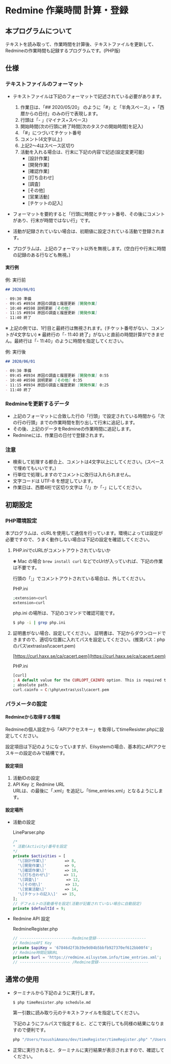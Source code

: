 # Redmine 作業時間 計算・登録

## 本プログラムについて

テキストを読み取って、作業時間を計算後、テキストファイルを更新して、Redmineの作業時間も記録するプログラムです。(PHP版)

## 仕様

### テキストファイルのフォーマット

- テキストファイルは下記のフォーマットで記述されている必要があります。

  1. 作業日は、「## 2020/05/20」 のように「#」と「半角スペース」+「西暦からの日付」のみの行で表現します。
  1. 行頭は「- 」(マイナス+スペース)
  1. 開始時間(次の行頭に終了時間[次のタスクの開始時間]を記入)
  1. 「#」につづいてチケット番号
  1. コメント(4文字以上)
  1. 上記2〜4はスペース区切り
  1. 活動を入れる場合は、行末に下記の内容で記述(設定変更可能)
     - [設計作業]
     - [開発作業]
     - [確認作業]
     - [打ち合わせ]
     - [調査]
     - [その他]
     - [営業活動]
     - [チケットの記入]
- フォーマットを要約すると「行頭に時間とチケット番号、その後にコメントがあり、行末が時間ではない行」です。
- 活動が記録されていない場合は、初期値に設定されている活動で登録されます。
- プログラムは、上記のフォーマット以外を無視します。(空白行や行末に時間の記録のある行なども無視。)

#### 実行例

  例: 実行前

  ```md
  ## 2020/06/01

  - 09:30 準備
  - 09:45 #8934 原因の調査と履歴更新 [開発作業]
  - 10:40 #8598 説明更新 [その他]
  - 11:15 #8934 原因の調査と履歴更新 [開発作業]
  - 11:40 終了
  ```

  ※ 上記の例では、1行目と最終行は無視されます。(チケット番号がない、コメントが4文字ない)
  ※ 最終行の「- 11:40 終了」がないと直前の時間計算ができません。最終行は「- 11:40」のように時間を指定してください。

  例: 実行後

  ```md
  ## 2020/06/01

  - 09:30 準備
  - 09:45 #8934 原因の調査と履歴更新 [開発作業] 0:55
  - 10:40 #8598 説明更新 [その他] 0:35
  - 11:15 #8934 原因の調査と履歴更新 [開発作業] 0:25
  - 11:40 終了
  ```

### Redmineを更新するデータ

- 上記のフォーマットに合致した行の「行頭」で設定されている時間から「次の行の行頭」までの作業時間を割り出して行末に追記します。
- その後、上記のデータをRedmineの作業時間に追記します。
- Redmineには、作業日の日付で登録されます。

### 注意

- 検索して処理する都合上、コメントは4文字以上にしてください。(スペースで埋めてもいいです。)
- 行単位で処理しますのでコメントに改行は入れられません。
- 文字コードは UTF-8 を想定しています。
- 作業日は、西暦4桁で区切り文字は「/」か「-」にしてください。

## 初期設定

### PHP環境設定

本プログラムは、cURLを使用して通信を行っています。環境によっては設定が必要ですので、うまく動作しない場合は下記の設定を確認してください。

1. PHP.iniでcURLがコメントアウトされていないか

   **※** Mac の場合 `brew install curl` などでcUrlが入っていれば、下記の作業は不要です。 
   
   行頭の「;」でコメントアウトされている場合は、外してください。

   PHP.ini

   ```php
   ;extension=curl
   extension=curl
   ```
   
   php.ini の場所は、下記のコマンドで確認可能です。
   
   ```sh
   $ php -i | grep php.ini
   ```

1. 証明書がない場合、設定してください。
   証明書は、下記からダウンロードできますので、適切な位置に入れてパスを設定してください。(推奨パス：phpのパス\extras\ssl\cacert.pem)

   [https://curl.haxx.se/ca/cacert.pem](https://curl.haxx.se/ca/cacert.pem)

   PHP.ini

   ```php
   [curl]
   ; A default value for the CURLOPT_CAINFO option. This is required to be an
   ; absolute path.
   curl.cainfo = C:\php\extras\ssl\cacert.pem
   ```

### パラメータの設定

#### Redmineから取得する情報

Redmineの個人設定から「APIアクセスキー」を取得してtimeResister.phpに設定してください。

設定項目は下記のようになっていますが、Eilsystemの場合、基本的にAPIアクセスキーの設定のみで結構です。

#### 設定項目

  1. 活動IDの設定
  1. API Key と Redmine URL  
     URLは、の最後に「.xml」を追記し「time_entries.xml」となるようにします。

#### 設定場所

- 活動の設定

  LineParser.php

  ```php
  /*
  * 活動(Activity)番号を設定
  */
  private $activities = [
    '\[設計作業\]'        => 8,
    '\[開発作業\]'        => 9,
    '\[確認作業\]'        => 10,
    '\[打ち合わせ\]'      => 11,
    '\[調査\]'            => 12,
    '\[その他\]'          => 13,
    '\[営業活動\]'        => 14,
    '\[チケットの記入\]'  => 15,
  ];
  // デフォルトの活動番号を設定(活動が記載されていない場合に自動設定)
  private $defaultId = 9;

- Redmine API 設定

  RedmineRegister.php

  ```php
  // -----------------------Redmine登録----------------------
  // RedmineAPI Key
  private $apiKey = '67846d2f3b39e9d04b5bbfb927370ef612bb00f4';
  // Redmine時間記録URL
  private $url = 'https://redmine.eilsystem.info/time_entries.xml';
  // ---------------------- /Redmine登録----------------------
  ```

## 通常の使用

- ターミナルから下記のように実行します。

  ```sh
  $ php timeResister.php schedule.md
  ```

  第一引数に読み取り元のテキストファイルを指定してください。
  
  下記のようにフルパスで指定すると、どこで実行しても同様の結果になりますので便利です。
  
  ```sh
  php "/Users/YasushiAmano/dev/timeRegister/timeRegister.php" "/Users/YasushiAmano/dev/schedules/schedule.md"
  ```

- 正常に実行されると、ターミナルに実行結果が表示されますので、確認してください。
